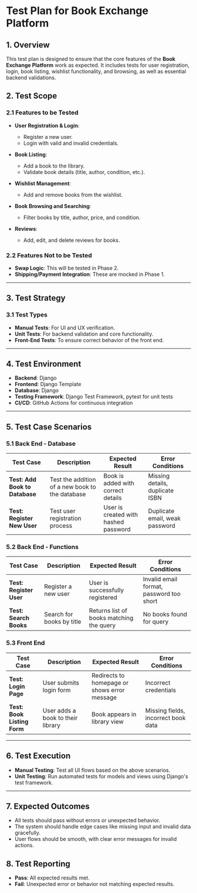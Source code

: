 # Test Plan for Book Exchange Platform

## 1. Overview
This test plan is designed to ensure that the core features of the **Book Exchange Platform** work as expected. It includes tests for user registration, login, book listing, wishlist functionality, and browsing, as well as essential backend validations.

## 2. Test Scope

### 2.1 Features to be Tested
- **User Registration & Login**:
  - Register a new user.
  - Login with valid and invalid credentials.

- **Book Listing**:
  - Add a book to the library.
  - Validate book details (title, author, condition, etc.).
  
- **Wishlist Management**:
  - Add and remove books from the wishlist.
  
- **Book Browsing and Searching**:
  - Filter books by title, author, price, and condition.
  
- **Reviews**:
  - Add, edit, and delete reviews for books.

### 2.2 Features Not to be Tested
- **Swap Logic**: This will be tested in Phase 2.
- **Shipping/Payment Integration**: These are mocked in Phase 1.

---

## 3. Test Strategy

### 3.1 Test Types
- **Manual Tests**: For UI and UX verification.
- **Unit Tests**: For backend validation and core functionality.
- **Front-End Tests**: To ensure correct behavior of the front end.

---

## 4. Test Environment

- **Backend**: Django
- **Frontend**: Django Template
- **Database**: Django
- **Testing Framework**: Django Test Framework, pytest for unit tests
- **CI/CD**: GitHub Actions for continuous integration

---

## 5. Test Case Scenarios

### 5.1 Back End - Database

| **Test Case** | **Description** | **Expected Result** | **Error Conditions** |
|---------------|-----------------|---------------------|----------------------|
| **Test: Add Book to Database** | Test the addition of a new book to the database | Book is added with correct details | Missing details, duplicate ISBN |
| **Test: Register New User** | Test user registration process | User is created with hashed password | Duplicate email, weak password |

### 5.2 Back End - Functions

| **Test Case** | **Description** | **Expected Result** | **Error Conditions** |
|---------------|-----------------|---------------------|----------------------|
| **Test: Register User** | Register a new user | User is successfully registered | Invalid email format, password too short |
| **Test: Search Books** | Search for books by title | Returns list of books matching the query | No books found for query |

### 5.3 Front End

| **Test Case** | **Description** | **Expected Result** | **Error Conditions** |
|---------------|-----------------|---------------------|----------------------|
| **Test: Login Page** | User submits login form | Redirects to homepage or shows error message | Incorrect credentials |
| **Test: Book Listing Form** | User adds a book to their library | Book appears in library view | Missing fields, incorrect book data |

---

## 6. Test Execution

- **Manual Testing**: Test all UI flows based on the above scenarios.
- **Unit Testing**: Run automated tests for models and views using Django's test framework.

---

## 7. Expected Outcomes

- All tests should pass without errors or unexpected behavior.
- The system should handle edge cases like missing input and invalid data gracefully.
- User flows should be smooth, with clear error messages for invalid actions.

## 8. Test Reporting

- **Pass**: All expected results met.
- **Fail**: Unexpected error or behavior not matching expected results.